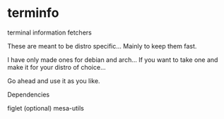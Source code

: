 # terminfo
terminal information fetchers

These are meant to be distro specific... Mainly to keep them fast.

I have only made ones for debian and arch... If you want to take one and make it for your distro of choice... 

Go ahead and use it as you like. 

Dependencies

figlet (optional)
mesa-utils

